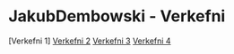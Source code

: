 # JakubDembowski - Verkefni
[Verkefni 1]
[Verkefni 2](http://JakubDembowski.github.io/verkefni2/Verkefni2.html)
[Verkefni 3](https://jakubdembowski.github.io/Verkefni3/Verkefni3.html)
[Verkefni 4](https://jakubdembowski.github.io/verkefni4/Verkefni4.html.html)

